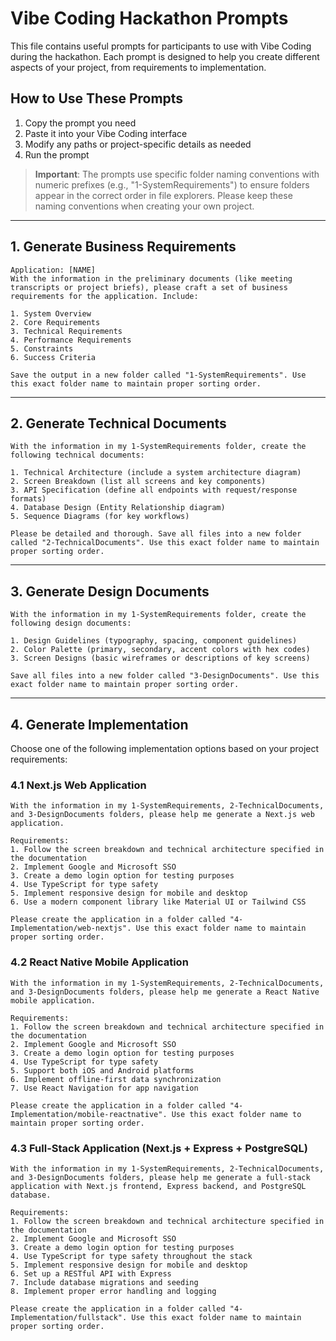 # Vibe Coding Hackathon Prompts

This file contains useful prompts for participants to use with Vibe Coding during the hackathon. Each prompt is designed to help you create different aspects of your project, from requirements to implementation.

## How to Use These Prompts

1. Copy the prompt you need
2. Paste it into your Vibe Coding interface
3. Modify any paths or project-specific details as needed
4. Run the prompt

> **Important**: The prompts use specific folder naming conventions with numeric prefixes (e.g., "1-SystemRequirements") to ensure folders appear in the correct order in file explorers. Please keep these naming conventions when creating your own project.

---

## 1. Generate Business Requirements

```
Application: [NAME]
With the information in the preliminary documents (like meeting transcripts or project briefs), please craft a set of business requirements for the application. Include:

1. System Overview
2. Core Requirements
3. Technical Requirements
4. Performance Requirements
5. Constraints
6. Success Criteria

Save the output in a new folder called "1-SystemRequirements". Use this exact folder name to maintain proper sorting order.
```

---

## 2. Generate Technical Documents

```
With the information in my 1-SystemRequirements folder, create the following technical documents:

1. Technical Architecture (include a system architecture diagram)
2. Screen Breakdown (list all screens and key components)
3. API Specification (define all endpoints with request/response formats)
4. Database Design (Entity Relationship diagram)
5. Sequence Diagrams (for key workflows)

Please be detailed and thorough. Save all files into a new folder called "2-TechnicalDocuments". Use this exact folder name to maintain proper sorting order.
```

---

## 3. Generate Design Documents

```
With the information in my 1-SystemRequirements folder, create the following design documents:

1. Design Guidelines (typography, spacing, component guidelines)
2. Color Palette (primary, secondary, accent colors with hex codes)
3. Screen Designs (basic wireframes or descriptions of key screens)

Save all files into a new folder called "3-DesignDocuments". Use this exact folder name to maintain proper sorting order.
```

---

## 4. Generate Implementation

Choose one of the following implementation options based on your project requirements:

### 4.1 Next.js Web Application

```
With the information in my 1-SystemRequirements, 2-TechnicalDocuments, and 3-DesignDocuments folders, please help me generate a Next.js web application.

Requirements:
1. Follow the screen breakdown and technical architecture specified in the documentation
2. Implement Google and Microsoft SSO
3. Create a demo login option for testing purposes
4. Use TypeScript for type safety
5. Implement responsive design for mobile and desktop
6. Use a modern component library like Material UI or Tailwind CSS

Please create the application in a folder called "4-Implementation/web-nextjs". Use this exact folder name to maintain proper sorting order.
```

### 4.2 React Native Mobile Application

```
With the information in my 1-SystemRequirements, 2-TechnicalDocuments, and 3-DesignDocuments folders, please help me generate a React Native mobile application.

Requirements:
1. Follow the screen breakdown and technical architecture specified in the documentation
2. Implement Google and Microsoft SSO
3. Create a demo login option for testing purposes
4. Use TypeScript for type safety
5. Support both iOS and Android platforms
6. Implement offline-first data synchronization
7. Use React Navigation for app navigation

Please create the application in a folder called "4-Implementation/mobile-reactnative". Use this exact folder name to maintain proper sorting order.
```

### 4.3 Full-Stack Application (Next.js + Express + PostgreSQL)

```
With the information in my 1-SystemRequirements, 2-TechnicalDocuments, and 3-DesignDocuments folders, please help me generate a full-stack application with Next.js frontend, Express backend, and PostgreSQL database.

Requirements:
1. Follow the screen breakdown and technical architecture specified in the documentation
2. Implement Google and Microsoft SSO
3. Create a demo login option for testing purposes
4. Use TypeScript for type safety throughout the stack
5. Implement responsive design for mobile and desktop
6. Set up a RESTful API with Express
7. Include database migrations and seeding
8. Implement proper error handling and logging

Please create the application in a folder called "4-Implementation/fullstack". Use this exact folder name to maintain proper sorting order.
```
